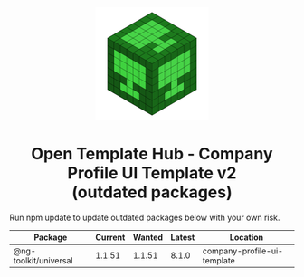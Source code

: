<p align="center">
  <a href="http://opentemplatehub.com">
    <img src="https://raw.githubusercontent.com/open-template-hub/open-template-hub.github.io/master/assets/logo/ui/web-ui-logo.png" alt="Logo" width=200>
  </a>
</p>


<h1 align="center">
Open Template Hub - Company Profile UI Template v2
  <br/>
(outdated packages)
</h1>

Run npm update to update outdated packages below with your own risk.

| Package                 | Current   | Wanted   | Latest   | Location |
| --- | --- | --- | --- | --- |
| @ng-toolkit/universal   |  1.1.51   | 1.1.51   |  8.1.0   | company-profile-ui-template |
